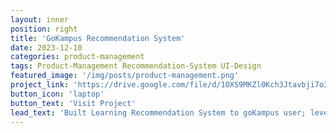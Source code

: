 ```yaml
---
layout: inner
position: right
title: 'GoKampus Recommendation System'
date: 2023-12-10
categories: product-management 
tags: Product-Management Recommendation-System UI-Design
featured_image: '/img/posts/product-management.png'
project_link: 'https://drive.google.com/file/d/1OXS9MKZl0Kch3Jtavbji7o3IcIBAEk7f/view'
button_icon: 'laptop'
button_text: 'Visit Project'
lead_text: 'Built Learning Recommendation System to goKampus user; leveraging user past behaviour and interaction'
---
```

